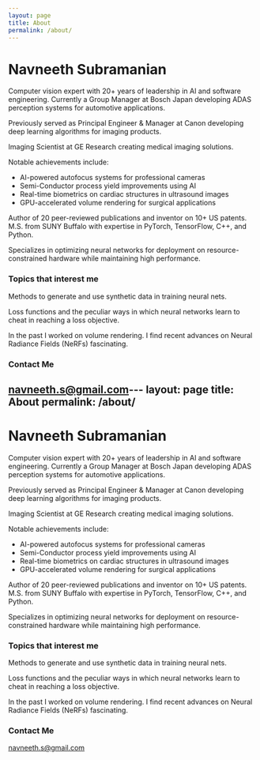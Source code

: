 ```yaml
---
layout: page
title: About
permalink: /about/
---
```

# Navneeth Subramanian

Computer vision expert with 20+ years of leadership in AI and software engineering. Currently a Group Manager at Bosch Japan developing ADAS perception systems for automotive applications.

Previously served as Principal Engineer & Manager at Canon developing deep learning algorithms for imaging products.

Imaging Scientist at GE Research creating medical imaging solutions.

Notable achievements include:
- AI-powered autofocus systems for professional cameras
- Semi-Conductor process yield improvements using AI 
- Real-time biometrics on cardiac structures in ultrasound images
- GPU-accelerated volume rendering for surgical applications

Author of 20 peer-reviewed publications and inventor on 10+ US patents. M.S. from SUNY Buffalo with expertise in PyTorch, TensorFlow, C++, and Python.

Specializes in optimizing neural networks for deployment on resource-constrained hardware while maintaining high performance.

### Topics that interest me

Methods to generate and use synthetic data in training neural nets.  

Loss functions and the peculiar ways in which neural networks learn to cheat in reaching a loss objective.  

In the past I worked on volume rendering. I find recent advances on Neural Radiance Fields (NeRFs) fascinating.

### Contact Me

[navneeth.s@gmail.com](mailto:navneeth.s@gmail.com)---
layout: page
title: About
permalink: /about/
---
# Navneeth Subramanian

Computer vision expert with 20+ years of leadership in AI and software engineering. Currently a Group Manager at Bosch Japan developing ADAS perception systems for automotive applications.

Previously served as Principal Engineer & Manager at Canon developing deep learning algorithms for imaging products.

Imaging Scientist at GE Research creating medical imaging solutions.

Notable achievements include:
- AI-powered autofocus systems for professional cameras
- Semi-Conductor process yield improvements using AI 
- Real-time biometrics on cardiac structures in ultrasound images
- GPU-accelerated volume rendering for surgical applications

Author of 20 peer-reviewed publications and inventor on 10+ US patents. M.S. from SUNY Buffalo with expertise in PyTorch, TensorFlow, C++, and Python.

Specializes in optimizing neural networks for deployment on resource-constrained hardware while maintaining high performance.

### Topics that interest me

Methods to generate and use synthetic data in training neural nets.  

Loss functions and the peculiar ways in which neural networks learn to cheat in reaching a loss objective.  

In the past I worked on volume rendering. I find recent advances on Neural Radiance Fields (NeRFs) fascinating.

### Contact Me

[navneeth.s@gmail.com](mailto:navneeth.s@gmail.com)
